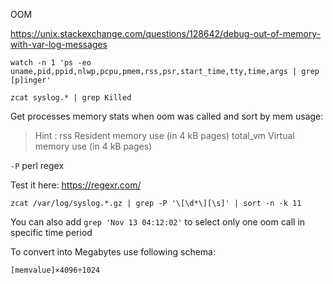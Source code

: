 OOM

https://unix.stackexchange.com/questions/128642/debug-out-of-memory-with-var-log-messages

```
watch -n 1 'ps -eo uname,pid,ppid,nlwp,pcpu,pmem,rss,psr,start_time,tty,time,args | grep [p]inger'
```

```
zcat syslog.* | grep Killed
```

Get processes memory stats when oom was called and sort by mem usage:

> Hint :
> rss Resident memory use (in 4 kB pages)
> total_vm Virtual memory use (in 4 kB pages)

`-P` perl regex

Test it here: https://regexr.com/

```
zcat /var/log/syslog.*.gz | grep -P '\[\d*\][\s]' | sort -n -k 11
```
You can also add `grep 'Nov 13 04:12:02'` to select only one oom call in specific time period

To convert into Megabytes use following schema:

```
[memvalue]×4096÷1024
```
